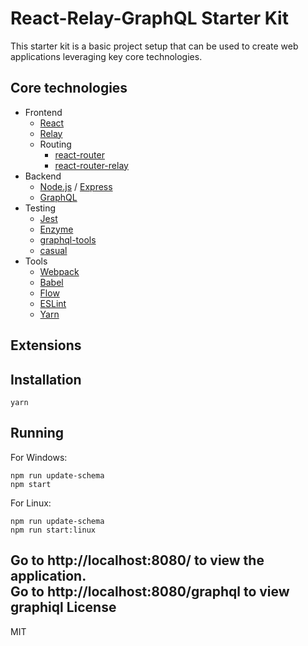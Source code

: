 React-Relay-GraphQL Starter Kit
======
This starter kit is a basic project setup that can be used to create web applications leveraging key core technologies.

Core technologies
------
* Frontend
  * [React](https://facebook.github.io/react/ "React")
  * [Relay](https://facebook.github.io/relay/ "Relay")
  * Routing
    * [react-router](https://github.com/ReactTraining/react-router "react-router")
    * [react-router-relay](https://github.com/relay-tools/react-router-relay "react-router-relay")
* Backend
  * [Node.js](https://nodejs.org/en/ "Node.js") / [Express](http://expressjs.com/ "Express")
  * [GraphQL](http://graphql.org/ "GraphQL")
* Testing
  * [Jest](https://facebook.github.io/jest/ "Jest")
  * [Enzyme](http://airbnb.io/enzyme/index.html "Enzyme")
  * [graphql-tools](http://dev.apollodata.com/tools/graphql-tools/ "graphql-tools")
  * [casual](https://github.com/boo1ean/casual "casual")
* Tools
  * [Webpack](https://webpack.github.io/ "Webpack")
  * [Babel](https://babeljs.io/ "Babel")
  * [Flow](https://flowtype.org/ "Flow")
  * [ESLint](http://eslint.org/ "ESLint")
  * [Yarn](https://yarnpkg.com/en/ "Yarn")

Extensions
------

Installation
------
```
yarn
```

Running
------
For Windows:
```
npm run update-schema
npm start
```
For Linux:
```
npm run update-schema
npm run start:linux
```
Go to http://localhost:8080/ to view the application.  
Go to http://localhost:8080/graphql to view graphiql
License
------
MIT
